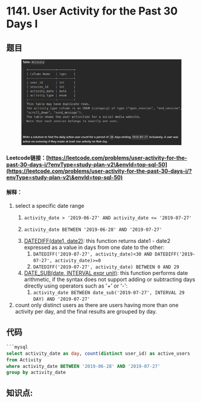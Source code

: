 # 1141. User Activity for the Past 30 Days I

## 题目

<figure><img src="../../.gitbook/assets/image (11) (1) (1).png" alt=""><figcaption></figcaption></figure>

#### Leetcode链接：[https://leetcode.com/problems/user-activity-for-the-past-30-days-i/?envType=study-plan-v2\&envId=top-sql-50](https://leetcode.com/problems/user-activity-for-the-past-30-days-i/?envType=study-plan-v2\&envId=top-sql-50)

#### 解释：

1. select a specific date range
   1. ```
      activity_date > '2019-06-27' AND activity_date <= '2019-07-27' 
      ```
   2. ```
      activity_date BETWEEN '2019-06-28' AND '2019-07-27'
      ```
   3. [DATEDIFF(date1, date2)](https://dev.mysql.com/doc/refman/5.7/en/date-and-time-functions.html#function\_datediff): this function returns date1 - date2 expressed as a value in days from one date to the other:
      1. `DATEDIFF('2019-07-27', activity_date)<30 AND DATEDIFF('2019-07-27', activity_date)>=0`
      2. `DATEDIFF('2019-07-27', activity_date) BETWEEN 0 AND 29`
   4. [DATE\_SUB(date, INTERVAL expr unit)](https://dev.mysql.com/doc/refman/5.7/en/date-and-time-functions.html#function\_date-add): this function performs date arithmetic, if the syntax does not support adding or subtracting days directly using operators such as '+' or '-':
      1. `activity_date BETWEEN date_sub('2019-07-27', INTERVAL 29 DAY) AND '2019-07-27'`
2. count only distinct users as there are users having more than one activity per day, and the final results are grouped by day.

## 代码

````sql
```mysql
select activity_date as day, count(distinct user_id) as active_users
from Activity
where activity_date BETWEEN '2019-06-28' AND '2019-07-27'
group by activity_date
````

## **知识点:**&#x20;
